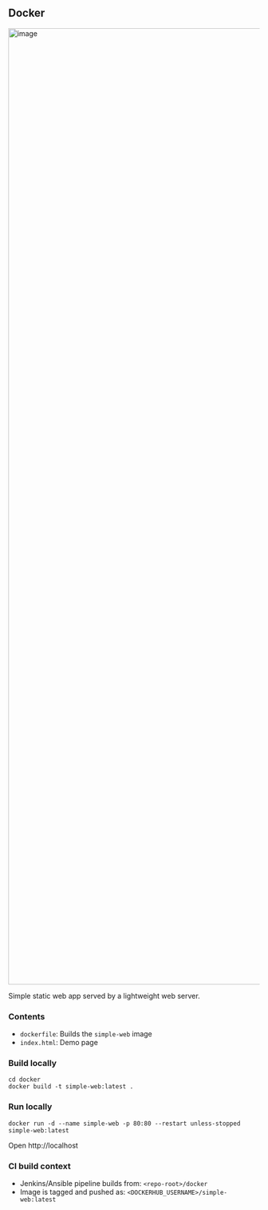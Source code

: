 ## Docker
<img width="2940" height="1912" alt="image" src="https://github.com/user-attachments/assets/a466228e-6905-4efd-bfce-71c2c5585e6f" />

Simple static web app served by a lightweight web server.

### Contents
- `dockerfile`: Builds the `simple-web` image
- `index.html`: Demo page

### Build locally
```
cd docker
docker build -t simple-web:latest .
```

### Run locally
```
docker run -d --name simple-web -p 80:80 --restart unless-stopped simple-web:latest
```
Open http://localhost

### CI build context
- Jenkins/Ansible pipeline builds from: `<repo-root>/docker`
- Image is tagged and pushed as: `<DOCKERHUB_USERNAME>/simple-web:latest`
